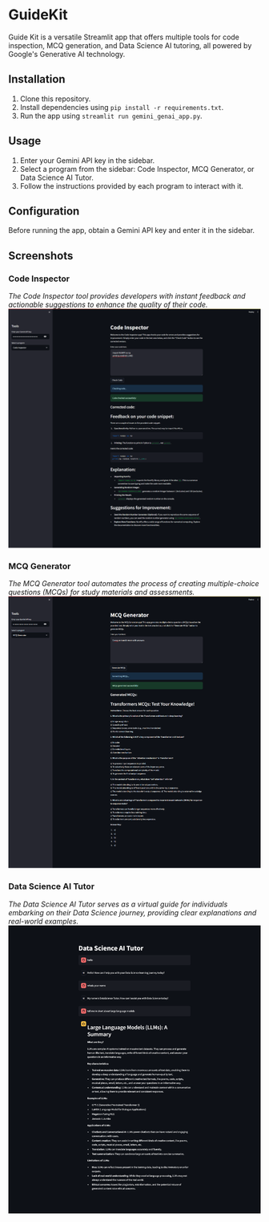 # GuideKit

Guide Kit is a versatile Streamlit app that offers multiple tools for code inspection, MCQ generation, and Data Science AI tutoring, all powered by Google's Generative AI technology.

## Installation

1. Clone this repository.
2. Install dependencies using `pip install -r requirements.txt`.
3. Run the app using `streamlit run gemini_genai_app.py`.

## Usage

1. Enter your Gemini API key in the sidebar.
2. Select a program from the sidebar: Code Inspector, MCQ Generator, or Data Science AI Tutor.
3. Follow the instructions provided by each program to interact with it.

## Configuration

Before running the app, obtain a Gemini API key and enter it in the sidebar.

## Screenshots

### Code Inspector
*The Code Inspector tool provides developers with instant feedback and actionable suggestions to enhance the quality of their code.*
![Code Inspector Screenshot](1.Guide_Kit/screenshots/code_inspector.png)

### MCQ Generator
*The MCQ Generator tool automates the process of creating multiple-choice questions (MCQs) for study materials and assessments.*
![MCQ Generator Screenshot](1.Guide_Kit/screenshots/mcq_generator.png)

### Data Science AI Tutor
*The Data Science AI Tutor serves as a virtual guide for individuals embarking on their Data Science journey, providing clear explanations and real-world examples.*
![Data Science AI Tutor Screenshot](1.Guide_Kit/screenshots/ds_chatbot.png)
